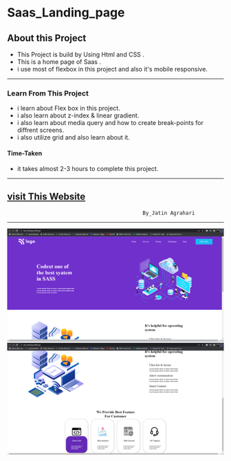 
# Saas_Landing_page


## About this Project
- This Project is build by Using Html and CSS .                
- This is a home page of Saas .
- i use most of flexbox in this project and also it's  mobile responsive.  

---

### Learn From This Project
- i learn about Flex box in this project.
- i  also learn about z-index & linear gradient.
- i also learn about media query and how to create break-points for diffrent screens.
- i also utilize grid and also learn about it.

#### Time-Taken
- it takes almost 2-3 hours to complete this project.
---
[visit This Website](https://saas-landingp.netlify.app/)
---

                                                By_Jatin Agrahari

---

![Demo-images](https://github.com/jatin2311/saas-landing-page/blob/master/Demo/ss-01.png)
![Demo-images](https://github.com/jatin2311/saas-landing-page/blob/master/Demo/02.png)

